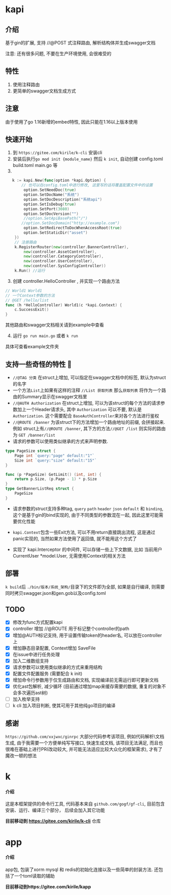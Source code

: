 # kapi

## 介绍
基于gin的扩展, 支持 //@POST 式注释路由, 解析结构体并生成swagger文档


注意: 还有很多问题, 不要在生产环境使用, 会很难受的

## 特性
1. 使用注释路由
2. 更简单的swagger文档生成方式


## 注意
由于使用了go 1.16新增的embed特性, 因此只能在1.16以上版本使用

## 快速开始

1. 到 `https://gitee.com/kirile/k-cli` 安装cli
2. 安装后执行`go mod init {module_name}` 然后 `k init`, 自动创建 config.toml build.toml main.go 等
3. 
```go
   k := kapi.New(func(option *kapi.Option) {
	   // 也可以在config.toml中进行修改, 这里写的话将覆盖配置文件中的设置
        option.SetNeedDoc(true)
        option.SetDocName("系统")
        option.SetDocDescription("系统api")
        option.SetIsDebug(true)
        option.SetPort(3080)
        option.SetDocVersion("")
        //option.SetApiBasePath("/")
       //option.SetDocDomain("http://example.com")
        option.SetRedirectToDocWhenAccessRoot(true)
        option.SetStaticDir("asset")
    })
    // 注册路由
    k.RegisterRouter(new(controller.BannerController),
        new(controller.AssetController),
        new(controller.CategoryController),
        new(controller.UserController),
        new(controller.SysConfigController))
	k.Run() //运行
```
3. 创建 controller.HelloController , 并实现一个路由方法
```go
// World1 World1
// 一个Context参数的方法
// @GET /hello/list
func (h *HelloController) World1(c *kapi.Context) {
	c.SuccessExit()
}
```
其他路由和swagger文档相关请到example中查看

4. 运行 `go run main.go` 或者 `k run`

具体可查看example文件夹


## 支持一些奇怪的特性 🐶

- `//@TAG 分类` 在struct上增加, 可以指定在swagger文档中的标签, 默认为struct的名字
- 一个方法`List`上如果有这样的注释 `//List 获取列表` 那么`获取列表` 将作为一个路由的Summary显示在swagger文档里
- `//@AUTH Authorization` 在struct上增加, 可以为该struct的每个方法的请求参数加上一个Header请求头, 其中 `Authorization` 可以不要, 默认是 `Authorization`. 
这个需要配合 `BaseAuthController`来对各个方法进行鉴权
- `//@ROUTE /banner` 为该struct下的方法增加一个路由地址的前缀, 会拼接起来. 例如 struct上有`//@ROUTE /banner`, 其下方的方法`//@GET /list` 则实际的路由为 `GET /banner/list`
- 请求的参数可以使用类似继承的方式来声明参数. 
```go
type PageSize struct {
    Page int `query:"page" default:"1"`
    Size int `query:"size" default:"15"`
}

func (p *PageSize) GetLimit() (int, int) {
    return p.Size, (p.Page - 1) * p.Size
}
type GetBannerListReq struct {
	PageSize
}
```
- 请求参数的struct支持多种tag, `query` `path` `header` `json` `default` 和 `binding`, 这个是基于gin的bind实现的, 
由于不同类型的参数混在一起, 因此这里可能需要优化性能

- `kapi.Context`包含一些Exit方法, 可以不用return直接跳出流程, 这是通过panic实现的, 当然如果方法使用了返回值, 就不能用这个方式了
- 实现了 kapi.Interceptor 的中间件, 可以存储一些上下文数据, 比如 当前用户 CurrentUser *model.User, 无需使用Context的相关方法

## 部署
`k build`后 `./bin/版本/系统_架构/`目录下的文件即为全部, 如果是自行编译, 则需要同时拷贝swagger.json和gen.gob以及config.toml


## TODO

- [x] 修改为func方式配置kapi
- [x] controller 增加 //@ROUTE 用于标记整个controller的path
- [x] 增加@AUTH标记支持, 用于设置传输token的header名, 可以放在controller上
- [x] 增加静态目录配置, Context增加 SaveFile
- [x] 在issue中进行任务处理
- [x] 加入二维数组支持
- [x] 请求参数可以使用类似继承的方式来重用结构
- [x] 配置文件配置服务 (需要配合 k init)
- [x] 增加命令行参数用于仅生成路由和文档, 实现编译前无需运行即可更新文档
- [x] 优化ast包解析, 减少循环 (目前通过增加map来缓存需要的数据, 重复的对象不会多次遍历ast树)
- [ ] 加入枚举支持
- [ ] k cli 加入项目判断, 使其可用于其他纯go项目的编译
  
## 感谢

`https://github.com/xxjwxc/ginrpc` 大部分代码参考该项目, 例如代码解析\文档生成, 由于我需要一个方便单纯写写接口, 快速生成文档, 该项目无法满足, 
而且也很难在基础上进行PR(改动较大, 并可能无法适应比较大众化的框架需求), 才有了魔改一顿的想法

# k
#### 介绍
这是本框架提供的命令行工具, 代码基本来自 `github.com/gogf/gf-cli`, 目前包含 安装、运行、编译三个部分， 后续会加入其它功能

**目前移动到 https://gitee.com/kirile/k-cli** 仓库


# app

#### 介绍
app包, 包装了xorm mysql 和 redis的初始化连接以及一些简单的封装方法. 还包括了一个toml读取的辅助

**目前移动到https://gitee.com/kirile/kapp**